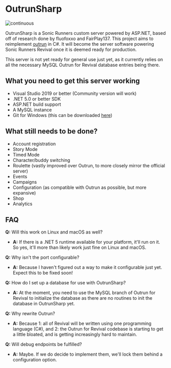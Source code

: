 # OutrunSharp

![continuous](https://github.com/FairPlay137/OutrunSharp/actions/workflows/ci.yml/badge.svg)

OutrunSharp is a Sonic Runners custom server powered by ASP.NET, based off of research done by fluofoxxo and FairPlay137. This project aims to reimplement [outrun](https://github.com/Mtbcooler/outrun) in C#. It will become the server software powering Sonic Runners Revival once it is deemed ready for production.

This server is not yet ready for general use just yet, as it currently relies on all the necessary MySQL Outrun for Revival database entries being there.

## What you need to get this server working
* Visual Studio 2019 or better (Community version will work)
* .NET 5.0 or better SDK
* ASP.NET build support
* A MySQL instance
* Git for Windows (this can be downloaded [here](https://git-scm.com/download/win))

## What still needs to be done?
* Account registration
* Story Mode
* Timed Mode
* Character/buddy switching
* Roulette (vastly improved over Outrun, to more closely mirror the official server)
* Events
* Campaigns
* Configuration (as compatible with Outrun as possible, but more expansive)
* Shop
* Analytics

## FAQ
**Q:** Will this work on Linux and macOS as well?
* **A:** If there is a .NET 5 runtime available for your platform, it'll run on it. So yes, it'll more than likely work just fine on Linux and macOS.

**Q:** Why isn't the port configurable?
* **A:** Because I haven't figured out a way to make it configurable just yet. Expect this to be fixed soon!

**Q:** How do I set up a database for use with OutrunSharp?
* **A:** At the moment, you need to use the MySQL branch of Outrun for Revival to initialize the database as there are no routines to init the database in OutrunSharp yet.

**Q:** Why rewrite Outrun?
* **A:** Because 1: all of Revival will be written using one programming language (C#), and 2: the Outrun for Revival codebase is starting to get a little bloated, and is getting increasingly hard to maintain.

**Q:** Will debug endpoints be fulfilled?
* **A:** Maybe. If we do decide to implement them, we'll lock them behind a configuration option.
